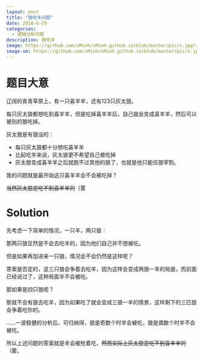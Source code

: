 ```yaml
---
layout: post
title: "狼吃羊问题"
date: 2018-6-29
categories:
  - 逻辑分析问题
description: 狼吃羊
image: https://github.com/xMinh/xMinh.github.io/blob/master/pic/s.jpg?raw=true
image-sm: https://github.com/xMinh/xMinh.github.io/blob/master/pic/s.jpg?raw=true
---
```

# 题目大意

辽阔的青青草原上，有一只喜羊羊，还有123只灰太狼。

每只灰太狼都想吃到喜羊羊，但是吃掉喜羊羊后，自己就会变成喜羊羊，然后可以被别的狼吃掉。

灰太狼是有狼设的：

+ 每只灰太狼都十分想吃喜羊羊
+ 比起吃羊来说，灰太狼更不希望自己被吃掉
+ 灰太狼变成喜羊羊之后就跑不过其他的狼了，也就是他只能任狼宰割。

我的问题就是最开始这只喜羊羊会不会被吃掉？

~~当然灰太狼是吃不到喜羊羊的~~（雾

# Solution

先考虑一下简单的情况，一只羊，两只狼：

那两只狼显然是不会去吃羊的，因为他们自己并不想被吃。

但是如果再加进来一只狼，情况会不会仍然是这样呢？

答案是否定的，这三只狼会争着去吃羊，因为这样会变成两狼一羊的局面，而前面已经说过了，这种局面羊不会被吃。

那如果是四只狼呢？

那就不会有狼去吃羊，因为如果吃了就会变成三狼一羊的情景，这样剩下的三匹狼会争着吃你的。

……一波稳健的分析后，可归纳得，狼是奇数个时羊会被吃，狼是偶数个时羊不会被吃。

所以上述问题的答案就是羊会被抢着吃，~~然而实际上灰太狼是吃不到喜羊羊的~~（雾。
